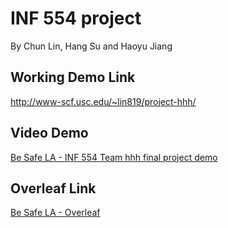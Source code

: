 # INF 554 project

By Chun Lin, Hang Su and Haoyu Jiang

## Working Demo Link
http://www-scf.usc.edu/~lin819/project-hhh/

## Video Demo
[Be Safe LA - INF 554 Team hhh final project demo](https://youtu.be/zINk8drxKYY)

## Overleaf Link
[Be Safe LA - Overleaf](https://www.overleaf.com/read/mhrdbyvnxjpv)
